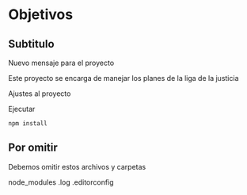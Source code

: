# Objetivos

## Subtitulo

Nuevo mensaje para el proyecto

Este proyecto se encarga de manejar los planes de la liga de la justicia

Ajustes al proyecto

Ejecutar

``
npm install
``

## Por omitir

Debemos omitir estos archivos y carpetas

node_modules
.log
.editorconfig
